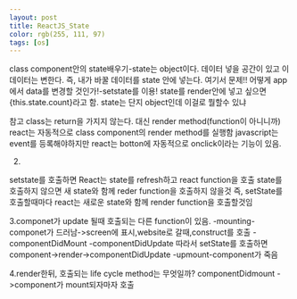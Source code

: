 ```yaml
---
layout: post
title: ReactJS_State
color: rgb(255, 111, 97)
tags: [os]
---
```

<meta charset="utf-8">
<body>
class component안의 state배우기-state는 object이다. 데이터 넣을 공간이 있고 이 데이터는 변한다. 즉, 내가 바꿀 데이터를 state 안에 넣는다. 
여기서 문제!! 어떻게 app에서 data를 변경할 것인가!-setstate를 이용!
state를 render안에 넣고 싶으면 {this.state.count}라고 함.
state는 단지 object인데 이걸로 뭘할수 있냐

참고
class는 return을 가지지 않는다. 대신 render method(function이 아니니까)
react는 자동적으로 class component의 render method를 실행함
javascript는 event를 등록해야하지만 react는 botton에 자동적으로 onclick이라는 기능이 있음. 

2.
setstate를 호출하면 React는 state를 refresh하고 react function을 호출
state를 호출하지 않으면 새 state와 함께 reder function을 호출하지 않을것
즉, setState를 호출할때마다 react는 새로운 state와 함께 render function을 호출할것임

3.componet가 update 될때 호출되는 다른 function이 있음. 
  -mounting-componet가 드러남->screen에 표시,website로 갈때,construct를 호출
  -componentDidMount
  -componentDidUpdate
  따라서 setState를 호출하면 component->render->componentDidUpdate
  -upmount-component가 죽음

4.render한뒤, 호출되는 life cycle method는 무엇일까? componentDidmount
->component가 mount되자마자 호출
</body>